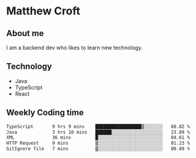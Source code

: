 # Matthew Croft

## About me
I am a backend dev who likes to learn new technology. 

## Technology
- Java
- TypeScript
- React

## Weekly Coding time
<!--START_SECTION:waka-->

```txt
TypeScript       9 hrs 9 mins    █████████████████▒░░░░░░░   68.82 %
Java             3 hrs 10 mins   ██████░░░░░░░░░░░░░░░░░░░   23.89 %
XML              36 mins         █░░░░░░░░░░░░░░░░░░░░░░░░   04.61 %
HTTP Request     9 mins          ▒░░░░░░░░░░░░░░░░░░░░░░░░   01.23 %
GitIgnore file   7 mins          ▒░░░░░░░░░░░░░░░░░░░░░░░░   00.89 %
```

<!--END_SECTION:waka-->
